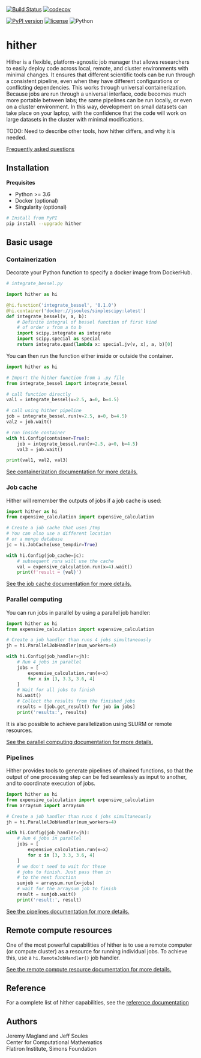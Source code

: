 [![Build Status](https://travis-ci.org/flatironinstitute/hither.svg?branch=master)](https://travis-ci.org/flatironinstitute/hither)
[![codecov](https://codecov.io/gh/flatironinstitute/hither/branch/master/graph/badge.svg)](https://codecov.io/gh/flatironinstitute/hither)

[![PyPI version](https://badge.fury.io/py/hither.svg)](https://badge.fury.io/py/hither)
[![license](https://img.shields.io/badge/License-Apache--2.0-blue.svg)](https://opensource.org/licenses/Apache-2.0)
![Python](https://img.shields.io/badge/python-%3E=3.6-blue.svg)

# hither

Hither is a flexible, platform-agnostic job manager that allows researchers to easily deploy code across local, remote, and cluster environments with minimal changes. It ensures that different scientific tools can be run through a consistent pipeline, even when they have different configurations or conflicting dependencies. This works through universal containerization. Because jobs are run through a universal interface, code becomes much more portable between labs; the same pipelines can be run locally, or even on a cluster environment. In this way, development on small datasets can take place on your laptop, with the confidence that the code will work on large datasets in the cluster with minimal modifications.

TODO: Need to describe other tools, how hither differs, and why it is needed.

[Frequently asked questions](doc/faq.md)

## Installation

**Prequisites**

* Python >= 3.6
* Docker (optional)
* Singularity (optional)

```bash
# Install from PyPI
pip install --upgrade hither
```

## Basic usage

### Containerization

Decorate your Python function to specify a docker image from DockerHub.

```python
# integrate_bessel.py

import hither as hi

@hi.function('integrate_bessel', '0.1.0')
@hi.container('docker://jsoules/simplescipy:latest')
def integrate_bessel(v, a, b):
    # Definite integral of bessel function of first kind
    # of order v from a to b
    import scipy.integrate as integrate
    import scipy.special as special
    return integrate.quad(lambda x: special.jv(v, x), a, b)[0]
```

You can then run the function either inside or outside the container.

```python
import hither as hi

# Import the hither function from a .py file
from integrate_bessel import integrate_bessel

# call function directly
val1 = integrate_bessel(v=2.5, a=0, b=4.5)

# call using hither pipeline
job = integrate_bessel.run(v=2.5, a=0, b=4.5)
val2 = job.wait()

# run inside container
with hi.Config(container=True):
    job = integrate_bessel.run(v=2.5, a=0, b=4.5)
    val3 = job.wait()

print(val1, val2, val3)
```

[See containerization documentation for more details.](./doc/containerization.md)


### Job cache

Hither will remember the outputs of jobs if a job cache is used:

```python
import hither as hi
from expensive_calculation import expensive_calculation

# Create a job cache that uses /tmp
# You can also use a different location
# or a mongo database
jc = hi.JobCache(use_tempdir=True)

with hi.Config(job_cache=jc):
    # subsequent runs will use the cache
    val = expensive_calculation.run(x=4).wait()
    print(f'result = {val}')
```

[See the job cache documentation for more details.](./doc/job-cache.md)

### Parallel computing

You can run jobs in parallel by using a parallel job handler:

```python
import hither as hi
from expensive_calculation import expensive_calculation

# Create a job handler than runs 4 jobs simultaneously
jh = hi.ParallelJobHandler(num_workers=4)

with hi.Config(job_handler=jh):
    # Run 4 jobs in parallel
    jobs = [
        expensive_calculation.run(x=x)
        for x in [3, 3.3, 3.6, 4]
    ]
    # Wait for all jobs to finish
    hi.wait()
    # Collect the results from the finished jobs
    results = [job.get_result() for job in jobs]
    print('results:', results)
```

It is also possible to achieve parallelization using SLURM or remote resources.

[See the parallel computing documentation for more details.](./doc/parallel-computing.md)

### Pipelines

Hither provides tools to generate pipelines of chained functions, so that the output of one processing step can be fed seamlessly as input to another, and to coordinate execution of jobs.

```python
import hither as hi
from expensive_calculation import expensive_calculation
from arraysum import arraysum

# Create a job handler than runs 4 jobs simultaneously
jh = hi.ParallelJobHandler(num_workers=4)

with hi.Config(job_handler=jh):
    # Run 4 jobs in parallel
    jobs = [
        expensive_calculation.run(x=x)
        for x in [3, 3.3, 3.6, 4]
    ]
    # we don't need to wait for these
    # jobs to finish. Just pass them in
    # to the next function
    sumjob = arraysum.run(x=jobs)
    # wait for the arraysum job to finish
    result = sumjob.wait()
    print('result:', result)
```

[See the pipelines documentation for more details.](./doc/pipelines.md)


## Remote compute resources

One of the most powerful capabilities of hither is to use a remote computer (or compute cluster) as a resource for running individual jobs. To achieve this, use a `hi.RemoteJobHandler()` job handler.

[See the remote compute resource documentation for more details.](./doc/remote-compute-resource.md)

## Reference

For a complete list of hither capabilities, see the [reference documentation](./doc/reference.md)

## Authors

Jeremy Magland and Jeff Soules<br>
Center for Computational Mathematics<br>
Flatiron Institute, Simons Foundation
